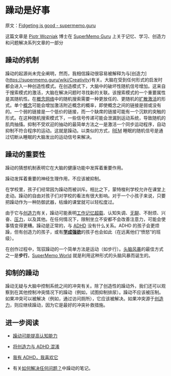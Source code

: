 # 躁动是好事

原文：[Fidgeting is good - supermemo.guru](https://supermemo.guru/wiki/Fidgeting_is_good)

这篇文章是 [Piotr Wozniak](https://supermemo.guru/wiki/Piotr_Wozniak) 博士在 [SuperMemo Guru](https://supermemo.guru/wiki/SuperMemo_Guru) 上关于记忆、学习、创造力和问题解决系列文章的一部分

## 躁动的机制

躁动的起源尚未完全阐明，然而，我相信躁动很容易被解释为与[创造力] (https://supermemo.guru/wiki/Creativity)有关。大脑在受到任何形式的启发时都会进入一种创造性模式。在创造模式下，大脑中的破坏性随机信号增加。这来自于搜索模式的激活，大脑在解决问题时寻找新的关联。该搜索模式的一个重要属性是其随机性。在[概念网络](https://supermemo.guru/wiki/Concept_network)中的随机搜索需要一种更放任的、更随机的[扩散激活](https://supermemo.guru/wiki/Spreading_activation)的形式。单个[概念](https://supermemo.guru/wiki/Concept)可能会增加激活附近概念的概率，即使概念之间的链接是弱或没有的。一个弱的链接是一个低价的链接，而一个缺席的链接可能有一个沉默的突触的形式。在这种随机搜索模式下，一些信号传递可能会泄漏到运动系统，导致随机的肌肉抽搐。抑制不受欢迎的抽动的最简单方法之一是激活一个同步运动程序，自动抑制不符合程序的运动。这就是躁动。以类似的方式，[REM](https://supermemo.guru/wiki/REM) 睡眠的随机信号是通过切断从睡眠的大脑发出的运动信号来解决。

## 躁动的重要性

躁动的猜想机制表明它在大脑的健康功能中发挥着重要作用。

躁动发挥着重要的神经生理作用，不应该被抑制。

在学校里，孩子们经常因为躁动而被训斥。相比之下，蒙特梭利学校允许在课堂上走动。躁动的自由对孩子们对学校的看法有很大影响。对于一个小孩子来说，只要把躁动作为一种防御武器，枯燥的课堂就可以轻松度过。

由于它与[创造力](https://supermemo.guru/wiki/Creativity)有关，躁动可能表明[工作记忆超载](https://supermemo.guru/wiki/Cognitive_overload)、认知失调、[无聊](https://supermemo.guru/wiki/Boredom)、不耐烦、兴奋、[压力](https://supermemo.guru/wiki/Stress)，以及其他。在任何情况下，限制坐立不安都不会改善注意力，可能会使事情变得更糟。躁动是正常的，与 [ADHD](https://supermemo.guru/wiki/ADHD) 没有什么关系。ADHD 的孩子会更烦躁，但有创造力的孩子，或有[**学成强欲**](https://supermemo.guru/wiki/Rage_to_master)的孩子也会如此（在远离他们“愤怒”的班级）。

在创作过程中，驾驭躁动的一个简单方法是运动（如步行）。[头脑风暴](https://supermemo.guru/wiki/Brainstorming)的最佳方式之一是**步行**。[SuperMemo World](https://supermemo.guru/wiki/SuperMemo_World) 就是利用这种形式的头脑风暴而诞生的。

## 抑制的躁动

躁动无疑与大脑中控制系统之间的冲突有关。除了创造性的躁动外，我们还可以观察到在其他控制冲突情况下的躁动（例如，试图抑制排尿）。躁动不应该被压制。如果冲突可以被解决（例如，通过访问厕所），它应该被解决。如果冲突源于[创造力](https://supermemo.guru/wiki/Creativity)，则应继续躁动，因为它是最好的冲突补救措施。

## 进一步阅读

- [躁动可能提高认知能力](https://supermemo.guru/wiki/Fidgeting_may_improve_cognitive_performance)

- [将创造力与 ADHD 混淆](https://supermemo.guru/wiki/Confusing_creativity_with_ADHD)

- [我有 ADHD，我喜欢它](https://supermemo.guru/wiki/I_have_ADHD_and_I_love_it)

- 有关[如何解决任何问题？](https://supermemo.guru/wiki/How_to_solve_any_problem%3F)中躁动的笔记。